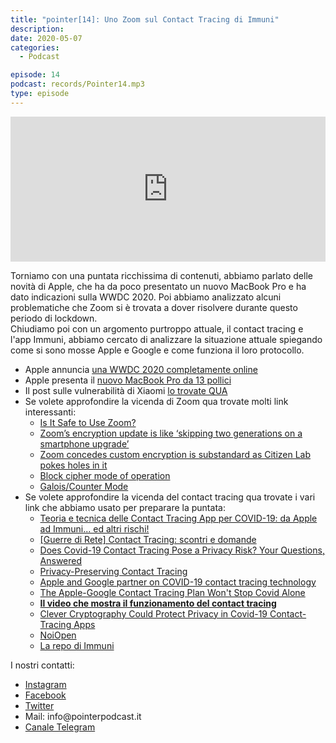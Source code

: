 ```yaml
---
title: "pointer[14]: Uno Zoom sul Contact Tracing di Immuni"
description:
date: 2020-05-07
categories:
  - Podcast

episode: 14
podcast: records/Pointer14.mp3
type: episode
---
```


<p><iframe src="https://open.spotify.com/embed-podcast/episode/4rjCKviPo1HfLPyI249KLR" allowtransparency="true" allow="encrypted-media" width="100%" height="232" frameborder="0"></iframe></p>

<!-- wp:paragraph -->
<p>Torniamo con una puntata ricchissima di contenuti, abbiamo parlato delle novità di Apple, che ha da poco presentato un nuovo MacBook Pro e ha dato indicazioni sulla WWDC 2020. Poi abbiamo analizzato alcuni problematiche che Zoom si è trovata a dover risolvere durante questo periodo di lockdown.<br>Chiudiamo poi con un argomento purtroppo attuale, il contact tracing e l'app Immuni, abbiamo cercato di analizzare la situazione attuale spiegando come si sono mosse Apple e Google e come funziona il loro protocollo.</p>
<!-- /wp:paragraph -->

<!-- wp:list -->
<ul><li>Apple annuncia <a href="https://www.apple.com/newsroom/2020/05/apple-to-host-virtual-worldwide-developers-conference-beginning-june-22/">una WWDC 2020 completamente online</a></li><li>Apple presenta il <a href="https://www.apple.com/newsroom/2020/05/apple-updates-13-inch-macbook-pro-with-magic-keyboard-double-the-storage-and-faster-performance/">nuovo MacBook Pro da 13 pollici</a></li><li>Il post sulle vulnerabilità di Xiaomi <a href="https://thehackernews.com/2020/05/xiaomi-browser-history.html">lo trovate QUA</a></li><li>Se volete approfondire la vicenda di Zoom qua trovate molti link interessanti:<ul><li><a href="https://nymag.com/intelligencer/2020/04/the-zoom-app-has-a-lot-of-security-problems.html">Is It Safe to Use Zoom?</a></li><li><a href="https://mashable.com/article/zoom-encryption-update/?europe=true">Zoom’s encryption update is like ‘skipping two generations on a smartphone upgrade’</a></li><li><a href="https://www.zdnet.com/article/zoom-concedes-custom-encryption-is-sub-standard-as-citizen-lab-pokes-holes-in-it/">Zoom concedes custom encryption is substandard as Citizen Lab pokes holes in it</a></li><li><a href="https://en.wikipedia.org/wiki/Block_cipher_mode_of_operation">Block cipher mode of operation</a></li><li><a href="https://en.wikipedia.org/wiki/Galois/Counter_Mode">Galois/Counter Mode</a></li></ul></li><li>Se volete approfondire la vicenda del contact tracing qua trovate i vari link che abbiamo usato per preparare la puntata:<ul><li><a href="http://www.mathisintheair.org/wp/2020/04/teoria-e-tecnica-delle-contact-tracing-app-per-covid-19-da-apple-ad-immuni-ed-altri-rischi/">Teoria e tecnica delle Contact Tracing App per COVID-19: da Apple ad Immuni... ed altri rischi!</a></li><li><a href="https://guerredirete.substack.com/p/guerre-di-rete-contact-tracing-scontri">[Guerre di Rete] Contact Tracing: scontri e domande</a></li><li><a href="https://www.wired.com/story/apple-google-contact-tracing-strengths-weaknesses/">Does Covid-19 Contact Tracing Pose a Privacy Risk? Your Questions, Answered</a></li><li><a href="https://www.apple.com/covid19/contacttracing">Privacy-Preserving Contact Tracing</a></li><li><a href="https://www.blog.google/inside-google/company-announcements/apple-and-google-partner-covid-19-contact-tracing-technology/">Apple and Google partner on COVID-19 contact tracing technology</a></li><li><a href="https://www.wired.com/story/apple-google-contact-tracing-wont-stop-covid-alone/">The Apple-Google Contact Tracing Plan Won't Stop Covid Alone</a></li><li><a href="https://twitter.com/qzervaas/status/1251001445563826177"><strong>Il video che mostra il funzionamento del contact tracing</strong></a></li><li><a href="https://www.wired.com/story/covid-19-contact-tracing-apps-cryptography/">Clever Cryptography Could Protect Privacy in Covid-19 Contact-Tracing Apps</a></li><li><a href="https://www.protetti.app/">NoiOpen</a></li><li><a href="https://github.com/taskforce-covid-19/documents">La repo di Immuni</a></li></ul></li></ul>
<!-- /wp:list -->

<!-- wp:paragraph -->
<p>I nostri contatti:</p>
<!-- /wp:paragraph -->

<!-- wp:list -->
<ul><li><a href="https://www.instagram.com/pointerpodcast/">Instagram</a></li><li><a href="https://www.facebook.com/pointerPodcast/">Facebook</a></li><li><a href="https://twitter.com/PointerPodcast">Twitter</a></li><li>Mail: info@pointerpodcast.it</li><li><a href="https://t.me/PointerPodcast">Canale Telegram</a></li></ul>
<!-- /wp:list -->